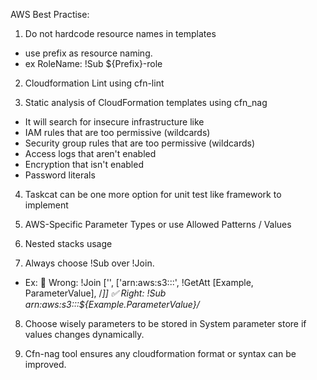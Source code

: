 AWS Best Practise:
1. Do not hardcode resource names in templates
- use prefix as resource naming.
- ex RoleName: !Sub ${Prefix}-role

2. Cloudformation Lint using cfn-lint

3. Static analysis of CloudFormation templates using cfn_nag
- It will search for insecure infrastructure like
- IAM rules that are too permissive (wildcards)
- Security group rules that are too permissive (wildcards)
- Access logs that aren't enabled
- Encryption that isn't enabled
- Password literals

4. Taskcat can be one more option for unit test like framework to implement

5. AWS-Specific Parameter Types or use Allowed Patterns / Values

6. Nested stacks usage

7. Always choose !Sub over !Join.
- Ex:
🚨 Wrong: !Join ['', ['arn:aws:s3:::', !GetAtt [Example, ParameterValue], /*]]
✅ Right: !Sub arn:aws:s3:::${Example.ParameterValue}/*

8. Choose wisely parameters to be stored in System parameter store if values changes dynamically.

9. Cfn-nag tool ensures any cloudformation format or syntax can be improved.